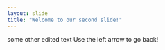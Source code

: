 ```yaml
---
layout: slide
title: "Welcome to our second slide!"
---
```

some other edited text
Use the left arrow to go back!
